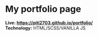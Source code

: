 # My portfolio page

<b>Live: https://piti2703.github.io/portfolio/</b>
<br>
<b>Technology:</b> HTML/SCSS/VANILLA JS
